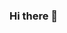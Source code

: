 ### Hi there 👋

<!--
**iamstarlee/iamstarlee** is a ✨ _special_ ✨ repository because its `README.md` (this file) appears on your GitHub profile.

Here are some ideas to get you started:

- 🔭 I’m currently working on BISTU, Beijing
- 🌱 I’m currently learning quite a lot(machine learning etc)
- 👯 I’m looking to collaborate on ...
- 🤔 I’m looking for help with ...
- 💬 Ask me about ...
- 📫 How to reach me: my csdn
- 😄 Pronouns: ...
- ⚡ Fun fact: ...
-->
